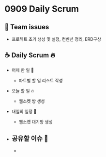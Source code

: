 # 0909 Daily Scrum

## 💬 Team issues

-   프로젝트 초기 생성 및 설정, 컨벤션 정리, ERD구상

## ☕ Daily Scrum 🔥

-   어제 한 일 🌙

    -   파트별 할 일 리스트 작성

-   오늘 할 일 🔥

    -   웹소켓 방 생성

-   내일의 일정 🐥

    -   웹소켓 대기방 생성

-   ## 공유할 이슈 🙌

    -
